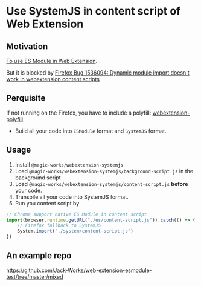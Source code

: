# Use SystemJS in content script of Web Extension

## Motivation

[To use ES Module in Web Extension](https://jack-works.github.io/bayesian-conspiracy/#/./experiments/2019/sept-web-ext-with-esm.md).

But it is blocked by [Firefox Bug 1536094: Dynamic module import doesn't work in webextension content scripts](https://bugzilla.mozilla.org/show_bug.cgi?id=1536094)

## Perquisite

If not running on the Firefox, you have to include a polyfill: [webextension-polyfill](https://github.com/DimensionDev/webextension-polyfill).

-   Build all your code into `ESModule` format and `SystemJS` format.

## Usage

1. Install `@magic-works/webextension-systemjs`
2. Load `@magic-works/webextension-systemjs/background-script.js` in the background script
3. Load `@magic-works/webextension-systemjs/content-script.js` **before** your code.
4. Transpile all your code into SystemJS format.
5. Run you content script by

```js
// Chrome support native ES Module in content script
import(browser.runtime.getURL("./es/content-script.js")).catch(() => {
    // Firefox fallback to SystemJS
    System.import("./system/content-script.js")
})
```

## An example repo

https://github.com/Jack-Works/web-extension-esmodule-test/tree/master/mixed
